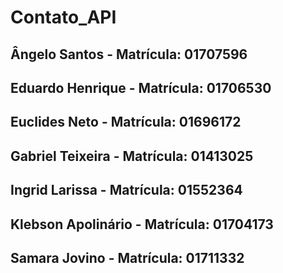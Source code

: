 # Contato_API

## Ângelo Santos - Matrícula: 01707596
## Eduardo Henrique - Matrícula: 01706530
## Euclides Neto - Matrícula: 01696172
## Gabriel Teixeira - Matrícula: 01413025
## Ingrid Larissa - Matrícula: 01552364
## Klebson Apolinário - Matrícula: 01704173
## Samara Jovino - Matrícula: 01711332
